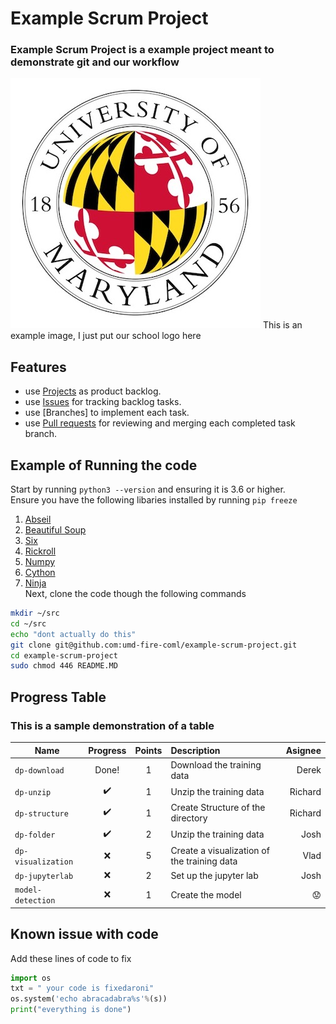 # Example Scrum Project
### Example Scrum Project is a example project meant to demonstrate git and our workflow
![symbol](img.jpg)
This is an example image, I just put our school logo here
## Features
- use [Projects](https://github.com/umd-fire-coml/example-scrum-project/projects) as product backlog.
- use [Issues](https://github.com/umd-fire-coml/example-scrum-project/issues) for tracking backlog tasks.
- use [Branches] to implement each task.
- use [Pull requests](https://github.com/umd-fire-coml/example-scrum-project/pulls) for reviewing and merging each completed task branch.

## Example of Running the code
Start by running `python3 --version` and ensuring it is 3.6 or higher. \
Ensure you have the following libaries installed by running `pip freeze`
1) [Abseil](https://github.com/abseil/abseil-py)
2) [Beautiful Soup](https://github.com/waylan/beautifulsoup)
3) [Six](https://pypi.org/project/six/)
4) [Rickroll](https://www.youtube.com/watch?v=dQw4w9WgXcQ)
5) [Numpy](https://numpy.org)
6) [Cython](https://github.com/cython/cython)
7) [Ninja](https://github.com/ninja-build/ninja)\
Next, clone the code though the following commands 
```bash
mkdir ~/src
cd ~/src
echo "dont actually do this"
git clone git@github.com:umd-fire-coml/example-scrum-project.git
cd example-scrum-project
sudo chmod 446 README.MD 
```
## Progress Table
### This is a sample demonstration of a table
|Name|Progress|Points|Description| Asignee|
---|:---:|:---:|:---|---:
`dp-download`| Done!| 1| Download the training data| Derek
`dp-unzip`| :heavy_check_mark: | 1 | Unzip the training data | Richard 
`dp-structure`| :heavy_check_mark:| 1| Create Structure of the directory| Richard
`dp-folder`| :heavy_check_mark: | 2 | Unzip the training data | Josh
`dp-visualization`| :x:| 5| Create a visualization of the training data| Vlad
`dp-jupyterlab`| :x: | 2 | Set up the jupyter lab | Josh 
`model-detection`| :x: | 1 | Create the model | :worried:
## Known issue with code
Add these lines of code to fix
```python
import os
txt = " your code is fixedaroni"
os.system('echo abracadabra%s'%(s))
print("everything is done")
```
